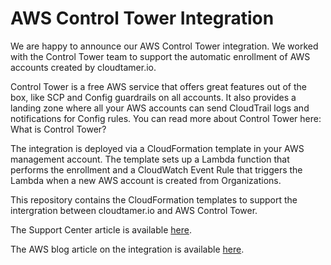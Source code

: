 # AWS Control Tower Integration

We are happy to announce our AWS Control Tower integration. We worked with the Control Tower team to support the automatic enrollment of AWS accounts created by cloudtamer.io.

Control Tower is a free AWS service that offers great features out of the box, like SCP and Config guardrails on all accounts. It also provides a landing zone where all your AWS accounts can send CloudTrail logs and notifications for Config rules. You can read more about Control Tower here: What is Control Tower?

The integration is deployed via a CloudFormation template in your AWS management account. The template sets up a Lambda function that performs the enrollment and a CloudWatch Event Rule that triggers the Lambda when a new AWS account is created from Organizations.

This repository contains the CloudFormation templates to support the intergration between cloudtamer.io and AWS Control Tower.

The Support Center article is available [here](https://cloudtamer.zendesk.com/hc/en-us/articles/360043394512-AWS-Control-Tower-Integration).

The AWS blog article on the integration is available [here](https://aws.amazon.com/blogs/awsmarketplace/seamlessly-uphold-security-and-budgeting-posture-with-cloudtamer-io-and-aws-control-tower/).